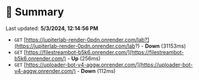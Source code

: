 # 📖 Summary
Last updated: **5/3/2024, 12:14:56 PM**

- `GET` [https://jupiterlab-render-0pdn.onrender.com/lab?](https://jupiterlab-render-0pdn.onrender.com/lab?) - **Down** (31153ms)
- `GET` [https://filestreambot-b5k6.onrender.com/](https://filestreambot-b5k6.onrender.com/) - **Up** (256ms)
- `GET` [https://uploader-bot-v4-aggw.onrender.com/](https://uploader-bot-v4-aggw.onrender.com/) - **Down** (112ms)
